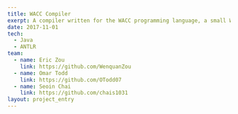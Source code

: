 ```yaml
---
title: WACC Compiler
exerpt: A compiler written for the WACC programming language, a small While language.
date: 2017-11-01
tech:
  - Java
  - ANTLR
team:
  - name: Eric Zou
    link: https://github.com/WenquanZou
  - name: Omar Todd
    link: https://github.com/OTodd07
  - name: Seoin Chai
    link: https://github.com/chais1031
layout: project_entry
---
```

